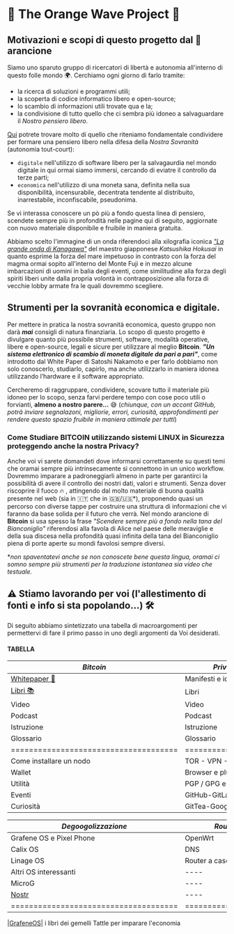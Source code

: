 # 🌊 The Orange Wave Project 🌊

## Motivazioni e scopi di questo progetto dal 🧡 arancione

Siamo uno sparuto gruppo di ricercatori di libertà e autonomia all'interno di questo folle mondo 🌍.
Cerchiamo ogni giorno di farlo tramite:
- la ricerca di soluzioni e programmi utili;
- la scoperta di codice informatico libero e open-source;
- lo scambio di informazioni utili trovate qua e la;
- la condivisione di tutto quello che ci sembra più idoneo a salvaguardare il _Nostro pensiero libero_.

[Qui](https://github.com/TheOrangeWaveProject/TheOrangeWaveProject.github.io/blob/main/index.md#tabella) potrete trovare molto di quello che riteniamo fondamentale condividere per formare una pensiero libero nella difesa della _Nostra Sovranità_ (autonomia tout-court):

- `digitale` nell'utilizzo di software libero per la salvagaurdia nel mondo digitale in qui ormai siamo immersi, cercando di eviatre il controllo da terze parti;
- `economica` nell'utilizzo di una moneta sana, definita nella sua disponibilità, incensurabile, decentrata tendente al distribuito, inarrestabile, inconfiscabile, pseudonima.

Se vi interassa conoscere un pò più a fondo questa linea di pensiero, scendete sempre più in profondità nelle pagine qui di seguito, aggiornate con nuovo materiale disponibile e fruibile in maniera gratuita.

Abbiamo scelto l'immagine di un onda riferendoci alla xilografia iconica [_"La grande onda di Kanagawa"_](https://it.wikipedia.org/wiki/La_grande_onda_di_Kanagawa) del maestro giapponese _Katsushika Hokusai_ in quanto esprime la forza del mare impetuoso in contrasto con la forza del magma ormai sopito all'interno del Monte Fuji e in mezzo alcune imbarcazioni di uomini in balia degli eventi, come similitudine alla forza degli spiriti liberi unite dalla propria volontà in contrapposizione alla forza di vecchie lobby armate fra le quali dovremmo scegliere.  

## Strumenti per la sovranità economica e digitale.

Per mettere in pratica la nostra sovranità economica, questo gruppo non darà **_mai_** consigli di natura finanziaria.
Lo scopo di questo progetto è divulgare quanto più possibile strumenti, software, modalità operative, libere e open-source, legali e sicure per utilizzare al meglio **Bitcoin**.
***"Un sistema elettronico di scambio di moneta digitale da pari a pari"***, come introdotto dal White Paper di Satoshi Nakamoto e per farlo dobbiamo non solo conoscerlo, studiarlo, capirlo, ma anche utilizzarlo in maniera idonea utilizzando l’hardware e il software appropriato.

Cercheremo di raggruppare, condividere, scovare tutto il materiale più idoneo per lo scopo, senza farvi perdere tempo con cose poco utili o forvianti, **almeno a nostro parere…** 😅
(_chiunque, con un accont GitHub, potrà inviare segnalazoni, migliorie, errori, curiosità, approfondimenti per rendere questo spazio fruibile in maniera ottimale per tutti_)

### Come Studiare BITCOIN utilizzando sistemi LINUX in Sicurezza proteggendo anche la nostra Privacy?
Anche voi vi sarete domandeti dove informarsi correttamente su questi temi che oramai sempre più intrinsecamente si connettono in un unico workflow.
Dovremmo imparare a padroneggiarli almeno in parte per garantirci la possibilità di avere il controllo dei nostri dati, valori e strumenti.
Senza dover riscoprire il fuoco 🔥 , attingendo dal molto materiale di buona qualità presente nel web (sia in 🇮🇹 che in 🇬🇧/🇺🇸*), proponendo quasi un percorso con diverse tappe per costruire una struttura di informazioni che vi faranno da base solida per il futuro che verrà.
Nel mondo arancione di **Bitcoin** si usa spesso la frase _"Scendere sempre più a fondo nella tana del Bianconiglio"_ riferendosi alla favola di Alice nel paese delle meraviglie e della sua discesa nella profondità quasi infinita della tana del Bianconiglio piena di porte aperte su mondi favolosi sempre diversi.  

*_non spaventatevi anche se non conoscete bene questa lingua, oramai ci somno sempre più strumenti per la traduzione istantanea sia video che testuale._

## ⚠️ Stiamo lavorando per voi (l'allestimento di fonti e info si sta popolando...) 🛠️
Di seguito abbiamo sintetizzato una tabella di macroargomenti per permettervi di fare il primo passo in uno degli argomenti da Voi desiderati.
 
#### TABELLA

|*Bitcoin*                            |*Privacy & Sicurity*       |     *Linux e dintorni*     |
|-------------------------------------|---------------------------|----------------------------|
| [Whitepaper 📃](./Bitcoin/WP/)      | Manifesti e ideali        | Storia e distro            |
| [Libri 📚](./Bitcoin/Libri/)        | Libri                     | Libri                      |
| Video                               | Video                     | Video                      |
| Podcast                             | Podcast                   | Podcast                    |
| Istruzione                          | Istruzione                | Istruzione                 |
| Glossario                           | Glossario                 | Glossario                  |
|=====================================| ==========================| ===========================|
| Come installare un nodo             | TOR - VPN - Tails         | Come installare una distro |
| Wallet                              | Browser e plug-in         | Comandi Base               |
| Utilità                             | PGP / GPG e alias mail    | Migliori apps              |
| Eventi                              | GitHub-GitLab-Codeberg    | Curiosità                  |
| Curiosità                           | GitTea-Googs              | Markdown                   |


|*Degoogolizzazione*                  | *Router e network*        | *Economia e i suoi principi*|
|-------------------------------------|---------------------------| ----------------------------|
| Grafene OS e Pixel Phone            | OpenWrt                   | Storia dei crack            |
| Calix OS                            | DNS                       | Libri                       |
| Linage OS                           | Router a cascata          | Video                       |
| Altri OS interessanti               | ----                      | Podcast                     |
| MicroG                              | ----                      | Istruzione                  |
| [Nostr](./Degoogolizzazione/Nostr/) | ----                      | Glossario                   |
|=====================================| ==========================| ============================|



|[GrafeneOS](https://grapheneos.org/)|
i libri dei gemelli Tattle per imparare l'economia

